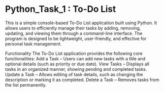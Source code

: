 # Python_Task_1 : To-Do List
This is a simple console-based To-Do List application built using Python. It allows users to efficiently manage their tasks by adding, removing, updating, and viewing them through a command-line interface. The program is designed to be lightweight, user-friendly, and effective for personal task management.


Functionality
The To-Do List application provides the following core functionalities:
Add a Task – Users can add new tasks with a title and optional details (such as priority or due date).
View Tasks – Displays all tasks in an organized manner, showing pending and completed tasks.
Update a Task – Allows editing of task details, such as changing the description or marking it as completed.
Delete a Task – Removes tasks from the list permanently.
